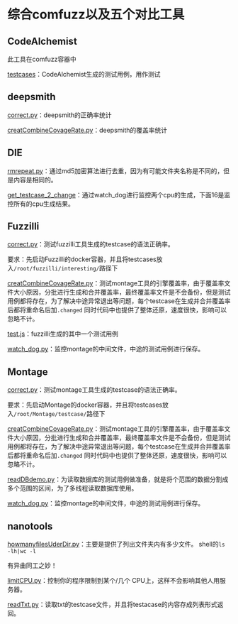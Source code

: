 # 综合comfuzz以及五个对比工具

## CodeAlchemist

此工具在comfuzz容器中  

[testcases](CodeAlchemist_Tools/testcase)：CodeAlchemist生成的测试用例，用作测试

## deepsmith

[correct.py](deepsmith_TOOLS/correct.py)：deepsmith的正确率统计

[creatCombineCovageRate.py](comfuzzCompareTools/deepsmith_TOOLS/creatCombineCovageRate.py)：deepsmith的覆盖率统计

## DIE

[rmrepeat.py](DIE_TOOLS/DIE_target/rmrepeat.py)：通过md5加密算法进行去重，因为有可能文件夹名称是不同的，但是内容是相同的。

[get_testcase_2_change](DIE_TOOLS/DIE_watch_tmp/get_testcase_2_changed.py)：通过watch_dog进行监控两个cpu的生成，下面16是监控所有的cpu生成结果。

## Fuzzilli

[correct.py](fuzzilli_Tools/correct.py)：测试fuzzilli工具生成的testcase的语法正确率。   

要求：先启动Fuzzilli的docker容器，并且将testcases放入`/root/fuzzilli/interesting/`路径下

[creatCombineCovageRate.py](fuzzilli_Tools/creatCombineCovageRate.py)：测试montage工具的引擎覆盖率，由于覆盖率文件大小原因，分批进行生成和合并覆盖率，最终覆盖率文件是不会备份，但是测试用例都将存在，为了解决中途异常退出等问题，每个testcase在生成并合并覆盖率后都将重命名后加`.changed` 同时代码中也提供了整体还原，速度很快，影响可以忽略不计。

[test.js](fuzzilli_Tools/test.js)：fuzzilli生成的其中一个测试用例

[watch_dog.py](fuzzilli_Tools/watch_dog.py)：监控montage的中间文件，中途的测试用例进行保存。

## Montage
[correct.py](Montage_Tools/correct.py)：测试montage工具生成的testcase的语法正确率。   

要求：先启动Montage的docker容器，并且将testcases放入`/root/Montage/testcase/`路径下

[creatCombineCovageRate.py](Montage_Tools/creatCombineCovageRate.py)：测试montage工具的引擎覆盖率，由于覆盖率文件大小原因，分批进行生成和合并覆盖率，最终覆盖率文件是不会备份，但是测试用例都将存在，为了解决中途异常退出等问题，每个testcase在生成并合并覆盖率后都将重命名后加`.changed` 同时代码中也提供了整体还原，速度很快，影响可以忽略不计。

[readDBdemo.py](Montage_Tools/readDBdemo.py)：为读取数据库的测试用例做准备，就是将个范围的数据分割成多个范围的区间，为了多线程读取数据库使用。

[watch_dog.py](Montage_Tools/watch_dog.py)：监控montage的中间文件，中途的测试用例进行保存。

## nanotools

[howmanyfilesUderDir.py](nanotools/howmanyfilesUderDir.py)：主要是提供了列出文件夹内有多少文件。  shell的`ls -lh|wc -l `

有异曲同工之妙！

[limitCPU.py](nanotools/limitCPU.py)：控制你的程序限制到某个/几个 CPU上，这样不会影响其他人用服务器。

[readTxt.py](nanotools/readTxt.py)：读取txt的testcase文件，并且将testacase的内容存成列表形式返回。

